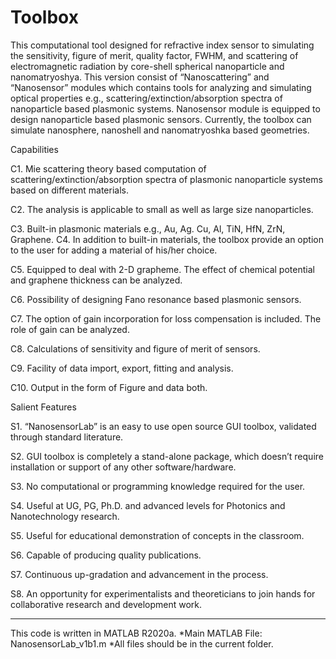 # Toolbox
This computational tool designed for refractive index sensor to  simulating the sensitivity, figure of merit, quality factor, FWHM, and  scattering of electromagnetic radiation by core-shell spherical nanoparticle  and nanomatryoshya. 
This version consist of “Nanoscattering” and “Nanosensor” modules which contains tools for analyzing and simulating optical properties e.g., scattering/extinction/absorption spectra of nanoparticle based plasmonic systems. Nanosensor module is equipped to design nanoparticle based plasmonic sensors. Currently, the toolbox can simulate nanosphere, nanoshell and nanomatryoshka based geometries.

 

Capabilities

C1. Mie scattering theory based computation of scattering/extinction/absorption spectra of plasmonic nanoparticle systems based on different materials.

C2. The analysis is applicable to small as well as large size nanoparticles.

C3. Built-in plasmonic materials e.g., Au, Ag. Cu, Al, TiN, HfN, ZrN, Graphene. C4. In addition to built-in materials, the toolbox provide an option to the user for adding a material of his/her choice.

C5. Equipped to deal with 2-D grapheme. The effect of chemical potential and graphene thickness can be analyzed.

C6. Possibility of designing Fano resonance based plasmonic sensors.

C7. The option of gain incorporation for loss compensation is included. The role of gain can be analyzed.

C8. Calculations of sensitivity and figure of merit of sensors.

C9. Facility of data import, export, fitting and analysis.

C10. Output in the form of Figure and data both.

 

Salient Features

S1. “NanosensorLab” is an easy to use open source GUI toolbox, validated through standard literature.

S2. GUI toolbox is completely a stand-alone package, which doesn’t require installation or support of any other software/hardware.

S3. No computational or programming knowledge required for the user.

S4. Useful at UG, PG, Ph.D. and advanced levels for Photonics and Nanotechnology research.

S5. Useful for educational demonstration of concepts in the classroom.

S6. Capable of producing quality publications.

S7. Continuous up-gradation and advancement in the process.

S8. An opportunity for experimentalists and theoreticians to join hands for collaborative research and development work.

***********************************************************************************************************************************************
This code is written in MATLAB R2020a.
*Main MATLAB File: NanosensorLab_v1b1.m
*All files should be in the current folder.

